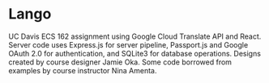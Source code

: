 # Lango
UC Davis ECS 162 assignment using Google Cloud Translate API and React. Server code uses Express.js for server pipeline, Passport.js and Google OAuth 2.0 for authentication, and SQLite3 for database operations. Designs created by course designer Jamie Oka. Some code borrowed from examples by course instructor Nina Amenta.
